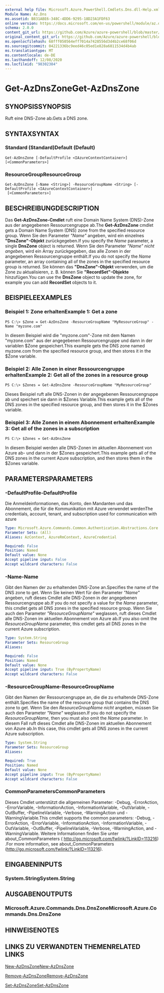 ```yaml
---
external help file: Microsoft.Azure.PowerShell.Cmdlets.Dns.dll-Help.xml
Module Name: Az.Dns
ms.assetid: B831ABE6-348C-4DD6-9295-18D23A1FDF63
online version: https://docs.microsoft.com/en-us/powershell/module/az.dns/get-azdnszone
schema: 2.0.0
content_git_url: https://github.com/Azure/azure-powershell/blob/master/src/Dns/Dns/help/Get-AzDnsZone.md
original_content_git_url: https://github.com/Azure/azure-powershell/blob/master/src/Dns/Dns/help/Get-AzDnsZone.md
ms.openlocfilehash: 68fff050564eff7014a7428556d3d4b2ce68f06d
ms.sourcegitcommit: 04221336bc9eed46c05ed1e828a6811534d4b4ab
ms.translationtype: MT
ms.contentlocale: de-DE
ms.lasthandoff: 12/08/2020
ms.locfileid: "98302384"
---
```

# <span data-ttu-id="f33e2-101">Get-AzDnsZone</span><span class="sxs-lookup"><span data-stu-id="f33e2-101">Get-AzDnsZone</span></span>

## <span data-ttu-id="f33e2-102">SYNOPSIS</span><span class="sxs-lookup"><span data-stu-id="f33e2-102">SYNOPSIS</span></span>
<span data-ttu-id="f33e2-103">Ruft eine DNS-Zone ab.</span><span class="sxs-lookup"><span data-stu-id="f33e2-103">Gets a DNS zone.</span></span>

## <span data-ttu-id="f33e2-104">SYNTAX</span><span class="sxs-lookup"><span data-stu-id="f33e2-104">SYNTAX</span></span>

### <span data-ttu-id="f33e2-105">Standard (Standard)</span><span class="sxs-lookup"><span data-stu-id="f33e2-105">Default (Default)</span></span>
```
Get-AzDnsZone [-DefaultProfile <IAzureContextContainer>] [<CommonParameters>]
```

### <span data-ttu-id="f33e2-106">ResourceGroup</span><span class="sxs-lookup"><span data-stu-id="f33e2-106">ResourceGroup</span></span>
```
Get-AzDnsZone [-Name <String>] -ResourceGroupName <String> [-DefaultProfile <IAzureContextContainer>]
 [<CommonParameters>]
```

## <span data-ttu-id="f33e2-107">BESCHREIBUNG</span><span class="sxs-lookup"><span data-stu-id="f33e2-107">DESCRIPTION</span></span>
<span data-ttu-id="f33e2-108">Das **Get-AzDnsZone-Cmdlet** ruft eine Domain Name System (DNS)-Zone aus der angegebenen Ressourcengruppe ab.</span><span class="sxs-lookup"><span data-stu-id="f33e2-108">The **Get-AzDnsZone** cmdlet gets a Domain Name System (DNS) zone from the specified resource group.</span></span>
<span data-ttu-id="f33e2-109">Wenn Sie den Parameter *"Name"* angeben, wird ein einzelnes **"DnsZone"-Objekt** zurückgegeben.</span><span class="sxs-lookup"><span data-stu-id="f33e2-109">If you specify the *Name* parameter, a single **DnsZone** object is returned.</span></span>
<span data-ttu-id="f33e2-110">Wenn Sie den Parameter *"Name" nicht angeben,* wird ein Array zurückgegeben, das alle Zonen in der angegebenen Ressourcengruppe enthält.</span><span class="sxs-lookup"><span data-stu-id="f33e2-110">If you do not specify the *Name* parameter, an array containing all of the zones in the specified resource group is returned.</span></span>
<span data-ttu-id="f33e2-111">Sie können das **"DnsZone"-Objekt** verwenden, um die Zone zu aktualisieren, z. B. können Sie **"RecordSet"-Objekte** hinzufügen.</span><span class="sxs-lookup"><span data-stu-id="f33e2-111">You can use the **DnsZone** object to update the zone, for example you can add **RecordSet** objects to it.</span></span>

## <span data-ttu-id="f33e2-112">BEISPIELE</span><span class="sxs-lookup"><span data-stu-id="f33e2-112">EXAMPLES</span></span>

### <span data-ttu-id="f33e2-113">Beispiel 1: Zone erhalten</span><span class="sxs-lookup"><span data-stu-id="f33e2-113">Example 1: Get a zone</span></span>
```
PS C:\> $Zone = Get-AzDnsZone -ResourceGroupName "MyResourceGroup" -Name "myzone.com"
```

<span data-ttu-id="f33e2-114">In diesem Beispiel wird die "myzone.com"-Zone mit dem Namen "myzone.com" aus der angegebenen Ressourcengruppe und dann in der variablen $Zone gespeichert.</span><span class="sxs-lookup"><span data-stu-id="f33e2-114">This example gets the DNS zone named myzone.com from the specified resource group, and then stores it in the $Zone variable.</span></span>

### <span data-ttu-id="f33e2-115">Beispiel 2: Alle Zonen in einer Ressourcengruppe erhalten</span><span class="sxs-lookup"><span data-stu-id="f33e2-115">Example 2: Get all of the zones in a resource group</span></span>
```
PS C:\> $Zones = Get-AzDnsZone -ResourceGroupName "MyResourceGroup"
```

<span data-ttu-id="f33e2-116">Dieses Beispiel ruft alle DNS-Zonen in der angegebenen Ressourcengruppe ab und speichert sie dann in $Zones Variable.</span><span class="sxs-lookup"><span data-stu-id="f33e2-116">This example gets all of the DNS zones in the specified resource group, and then stores it in the $Zones variable.</span></span>

### <span data-ttu-id="f33e2-117">Beispiel 3: Alle Zonen in einem Abonnement erhalten</span><span class="sxs-lookup"><span data-stu-id="f33e2-117">Example 3: Get all of the zones in a subscription</span></span>
```
PS C:\> $Zones = Get-AzDnsZone
```

<span data-ttu-id="f33e2-118">In diesem Beispiel werden alle DNS-Zonen im aktuellen Abonnement von Azure ab- und dann in der $Zones gespeichert.</span><span class="sxs-lookup"><span data-stu-id="f33e2-118">This example gets all of the DNS zones in the current Azure subscription, and then stores them in the $Zones variable.</span></span>

## <span data-ttu-id="f33e2-119">PARAMETERS</span><span class="sxs-lookup"><span data-stu-id="f33e2-119">PARAMETERS</span></span>

### <span data-ttu-id="f33e2-120">-DefaultProfile</span><span class="sxs-lookup"><span data-stu-id="f33e2-120">-DefaultProfile</span></span>
<span data-ttu-id="f33e2-121">Die Anmeldeinformationen, das Konto, den Mandanten und das Abonnement, die für die Kommunikation mit Azure verwendet werden</span><span class="sxs-lookup"><span data-stu-id="f33e2-121">The credentials, account, tenant, and subscription used for communication with azure</span></span>

```yaml
Type: Microsoft.Azure.Commands.Common.Authentication.Abstractions.Core.IAzureContextContainer
Parameter Sets: (All)
Aliases: AzContext, AzureRmContext, AzureCredential

Required: False
Position: Named
Default value: None
Accept pipeline input: False
Accept wildcard characters: False
```

### <span data-ttu-id="f33e2-122">-Name</span><span class="sxs-lookup"><span data-stu-id="f33e2-122">-Name</span></span>
<span data-ttu-id="f33e2-123">Gibt den Namen der zu erhaltenden DNS-Zone an.</span><span class="sxs-lookup"><span data-stu-id="f33e2-123">Specifies the name of the DNS zone to get.</span></span>
<span data-ttu-id="f33e2-124">Wenn Sie keinen Wert für den Parameter *"Name"* angeben, ruft dieses Cmdlet alle DNS-Zonen in der angegebenen Ressourcengruppe ab.</span><span class="sxs-lookup"><span data-stu-id="f33e2-124">If you do not specify a value for the *Name* parameter, this cmdlet gets all DNS zones in the specified resource group.</span></span>
<span data-ttu-id="f33e2-125">Wenn Sie auch den Parameter *"ResourceGroupName"* weglassen, ruft dieses Cmdlet alle DNS-Zonen im aktuellen Abonnement von Azure ab.</span><span class="sxs-lookup"><span data-stu-id="f33e2-125">If you also omit the *ResourceGroupName* parameter, this cmdlet gets all DNS zones in the current Azure subscription.</span></span>

```yaml
Type: System.String
Parameter Sets: ResourceGroup
Aliases:

Required: False
Position: Named
Default value: None
Accept pipeline input: True (ByPropertyName)
Accept wildcard characters: False
```

### <span data-ttu-id="f33e2-126">-ResourceGroupName</span><span class="sxs-lookup"><span data-stu-id="f33e2-126">-ResourceGroupName</span></span>
<span data-ttu-id="f33e2-127">Gibt den Namen der Ressourcengruppe an, die die zu erhaltende DNS-Zone enthält.</span><span class="sxs-lookup"><span data-stu-id="f33e2-127">Specifies the name of the resource group that contains the DNS zone to get.</span></span>
<span data-ttu-id="f33e2-128">Wenn Sie den *ResourceGroupName nicht* angeben, müssen Sie auch den Parameter *"Name"* weglassen.</span><span class="sxs-lookup"><span data-stu-id="f33e2-128">If you do not specify the *ResourceGroupName*, then you must also omit the *Name* parameter.</span></span>
<span data-ttu-id="f33e2-129">In diesem Fall ruft dieses Cmdlet alle DNS-Zonen im aktuellen Abonnement von Azure ab.</span><span class="sxs-lookup"><span data-stu-id="f33e2-129">In this case, this cmdlet gets all DNS zones in the current Azure subscription.</span></span>

```yaml
Type: System.String
Parameter Sets: ResourceGroup
Aliases:

Required: True
Position: Named
Default value: None
Accept pipeline input: True (ByPropertyName)
Accept wildcard characters: False
```

### <span data-ttu-id="f33e2-130">CommonParameters</span><span class="sxs-lookup"><span data-stu-id="f33e2-130">CommonParameters</span></span>
<span data-ttu-id="f33e2-131">Dieses Cmdlet unterstützt die allgemeinen Parameter: -Debug, -ErrorAction, -ErrorVariable, -InformationAction, -InformationVariable, -OutVariable, -OutBuffer, -PipelineVariable, -Verbose, -WarningAction und -WarningVariable.</span><span class="sxs-lookup"><span data-stu-id="f33e2-131">This cmdlet supports the common parameters: -Debug, -ErrorAction, -ErrorVariable, -InformationAction, -InformationVariable, -OutVariable, -OutBuffer, -PipelineVariable, -Verbose, -WarningAction, and -WarningVariable.</span></span> <span data-ttu-id="f33e2-132">Weitere Informationen finden Sie unter about_CommonParameters ( http://go.microsoft.com/fwlink/?LinkID=113216) .</span><span class="sxs-lookup"><span data-stu-id="f33e2-132">For more information, see about_CommonParameters (http://go.microsoft.com/fwlink/?LinkID=113216).</span></span>

## <span data-ttu-id="f33e2-133">EINGABEN</span><span class="sxs-lookup"><span data-stu-id="f33e2-133">INPUTS</span></span>

### <span data-ttu-id="f33e2-134">System.String</span><span class="sxs-lookup"><span data-stu-id="f33e2-134">System.String</span></span>

## <span data-ttu-id="f33e2-135">AUSGABEN</span><span class="sxs-lookup"><span data-stu-id="f33e2-135">OUTPUTS</span></span>

### <span data-ttu-id="f33e2-136">Microsoft.Azure.Commands.Dns.DnsZone</span><span class="sxs-lookup"><span data-stu-id="f33e2-136">Microsoft.Azure.Commands.Dns.DnsZone</span></span>

## <span data-ttu-id="f33e2-137">HINWEISE</span><span class="sxs-lookup"><span data-stu-id="f33e2-137">NOTES</span></span>

## <span data-ttu-id="f33e2-138">LINKS ZU VERWANDTEN THEMEN</span><span class="sxs-lookup"><span data-stu-id="f33e2-138">RELATED LINKS</span></span>

[<span data-ttu-id="f33e2-139">New-AzDnsZone</span><span class="sxs-lookup"><span data-stu-id="f33e2-139">New-AzDnsZone</span></span>](./New-AzDnsZone.md)

[<span data-ttu-id="f33e2-140">Remove-AzDnsZone</span><span class="sxs-lookup"><span data-stu-id="f33e2-140">Remove-AzDnsZone</span></span>](./Remove-AzDnsZone.md)

[<span data-ttu-id="f33e2-141">Set-AzDnsZone</span><span class="sxs-lookup"><span data-stu-id="f33e2-141">Set-AzDnsZone</span></span>](./Set-AzDnsZone.md)
